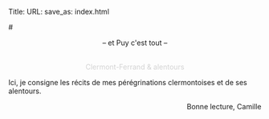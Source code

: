 Title:
URL:
save_as: index.html

[comment]: <> (<div style="text-align: center; color: DodgerBlue;">• Actu • Food & drink • City guide • Shopping • Pratique • Escapades •</div>)
#<div style="text-align: center;">– et Puy c'est tout –</div>
<div><br></div>
<div style="text-align: center; color: LightGray;">Clermont-Ferrand & alentours</div>


Ici, je consigne les récits de mes pérégrinations clermontoises et de ses alentours.

<div style="text-align: right;">Bonne lecture, Camille</div>